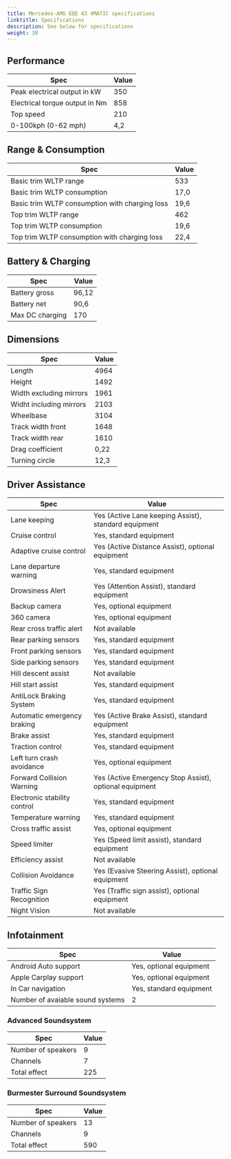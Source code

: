 ```yaml
---
title: Mercedes-AMG EQE 43 4MATIC specifications
linktitle: Specifications
description: See below for specifications
weight: 30
---
```


## Performance
|Spec|Value|
|----|-----|
|Peak electrical output in kW|350|
|Electrical torque output in Nm|858|
|Top speed|210|
|0-100kph (0-62 mph)|4,2|



## Range & Consumption
|Spec|Value|
|----|-----|
|Basic trim WLTP range|533|
|Basic trim WLTP consumption|17,0|
|Basic trim WLTP consumption with charging loss|19,6|
|Top trim WLTP range|462|
|Top trim WLTP consumption|19,6|
|Top trim WLTP consumption with charging loss|22,4|



## Battery & Charging
|Spec|Value|
|----|-----|
|Battery gross|96,12|
|Battery net|90,6|
|Max DC charging|170|



## Dimensions
|Spec|Value|
|----|-----|
|Length|4964|
|Height|1492|
|Width excluding mirrors|1961|
|Widht including mirrors|2103|
|Wheelbase|3104|
|Track width front|1648|
|Track width rear|1610|
|Drag coefficient|0,22|
|Turning circle|12,3|

## Driver Assistance
|Spec|Value|
|----|-----|
|Lane keeping|Yes (Active Lane keeping Assist), standard equipment|
|Cruise control|Yes, standard equipment|
|Adaptive cruise control|Yes (Active Distance Assist), optional equipment|
|Lane departure warning|Yes, standard equipment|
|Drowsiness Alert|Yes (Attention Assist), standard equipment|
|Backup camera|Yes, optional equipment|
|360 camera|Yes, optional equipment|
|Rear cross traffic alert|Not available|
|Rear parking sensors|Yes, standard equipment|
|Front parking sensors|Yes, standard equipment|
|Side parking sensors|Yes, standard equipment|
|Hill descent assist|Not available|
|Hill start assist|Yes, standard equipment|
|AntiLock Braking System|Yes, standard equipment|
|Automatic emergency braking|Yes (Active Brake Assist), standard equipment|
|Brake assist|Yes, standard equipment|
|Traction control|Yes, standard equipment|
|Left turn crash avoidance|Yes, optional equipment|
|Forward Collision Warning|Yes (Active Emergency Stop Assist), optional equipment|
|Electronic stability control|Yes, standard equipment|
|Temperature warning|Yes, standard equipment|
|Cross traffic assist|Yes, optional equipment|
|Speed limiter|Yes (Speed limit assist), standard equipment|
|Efficiency assist|Not available|
|Collision Avoidance|Yes (Evasive Steering Assist), optional equipment|
|Traffic Sign Recognition|Yes (Traffic sign assist), optional equipment|
|Night Vision|Not available|

## Infotainment
|Spec|Value|
|----|-----|
|Android Auto support|Yes, optional equipment|
|Apple Carplay support|Yes, optional equipment|
|In Car navigation|Yes, standard equipment|
|Number of avaiable sound systems|2|

### Advanced Soundsystem
|Spec|Value|
|----|-----|
|Number of speakers|9|
|Channels|7|
|Total effect|225|

### Burmester Surround Soundsystem
|Spec|Value|
|----|-----|
|Number of speakers|13|
|Channels|9|
|Total effect|590|
